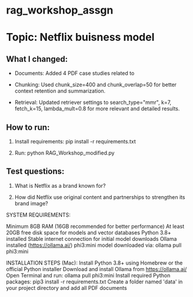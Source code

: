# rag_workshop_assgn
# Topic: Netflix buisness model

## What I changed:

- Documents: Added 4 PDF case studies related to 

- Chunking: Used chunk_size=400 and chunk_overlap=50 for better context retention and summarization.

- Retrieval: Updated retriever settings to search_type="mmr", k=7, fetch_k=15, lambda_mult=0.8 for more relevant and detailed results.

## How to run:

1. Install requirements: pip install -r requirements.txt

2. Run: python RAG_Workshop_modified.py

## Test questions:

1. What is Netflix as a brand known for?

2. How did Netflix use original content and partnerships to strengthen its brand image?

SYSTEM REQUIREMENTS:

Minimum 8GB RAM (16GB recommended for better performance)
At least 20GB free disk space for models and vector databases
Python 3.8+ installed
Stable internet connection for initial model downloads
Ollama installed (https://ollama.ai/)
phi3:mini model downloaded via: ollama pull phi3:mini

INSTALLATION STEPS (Mac):
Install Python 3.8+ using Homebrew or the official Python installer
Download and install Ollama from https://ollama.ai/
Open Terminal and run: ollama pull phi3:mini
Install required Python packages: pip3 install -r requirements.txt
Create a folder named 'data' in your project directory and add all PDF documents
